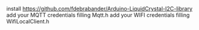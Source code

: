 install https://github.com/fdebrabander/Arduino-LiquidCrystal-I2C-library
add your MQTT credentials filling Mqtt.h
add your WIFI credentials filling WifiLocalClient.h